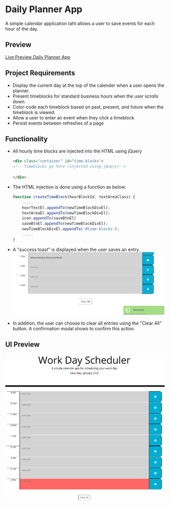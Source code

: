 # Daily Planner App
A simple calendar application taht allows a user to save events for each hour of the day.


## Preview
[Live Preview Daily Planner App](https://dodzikojo.github.io/Daily-Planner-App/ "Live Preview")

## Project Requirements
* Display the current day at the top of the calender when a user opens the planner.
* Present timeblocks for standard business hours when the user scrolls down.
* Color-code each timeblock based on past, present, and future when the timeblock is viewed.
* Allow a user to enter an event when they click a timeblock
* Persist events between refreshes of a page


## Functionality
* All hourly time blocks are injected into the HTML using jQuery
    ```html
    <div class="container" id="time-blocks">
    <!-- Timeblocks go here (injected using jQuery)-->

    </div>
    ```
* The HTML injection is done using a function as below:
    ```javascript
    function createTimeBlock(hourBlockId, textAreaClass) {
        .....
        hourTextEl.appendTo(newTimeBlockDivEl);
        textAreaEl.appendTo(newTimeBlockDivEl);
        icon.appendTo(saveBtnEl)
        saveBtnEl.appendTo(newTimeBlockDivEl);
        newTimeBlockDivEl.appendTo('#time-blocks');
        .....
    }
    ```

* A "success toast" is displayed when the user saves an entry.
    ![Saved Entry Toast Preview](previews/toast.png)

* In addition, the user can choose to clear all entries using the "Clear All" button. A confirmation modal shows to confirm this action.

## UI Preview
![Work Day Scheduler Preview](previews/main-image.png)